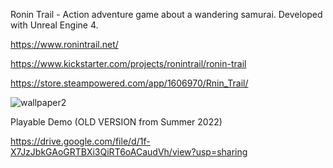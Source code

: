 Ronin Trail - Action adventure game about a wandering samurai. Developed with Unreal Engine 4.

https://www.ronintrail.net/

https://www.kickstarter.com/projects/ronintrail/ronin-trail

https://store.steampowered.com/app/1606970/Rnin_Trail/

![wallpaper2](https://user-images.githubusercontent.com/38790262/217152086-ba840d91-88d4-4a1f-a850-90ca866e7af2.png)

Playable Demo (OLD VERSION from Summer 2022)

https://drive.google.com/file/d/1f-X7JzJbkGAoGRTBXi3QiRT6oACaudVh/view?usp=sharing
